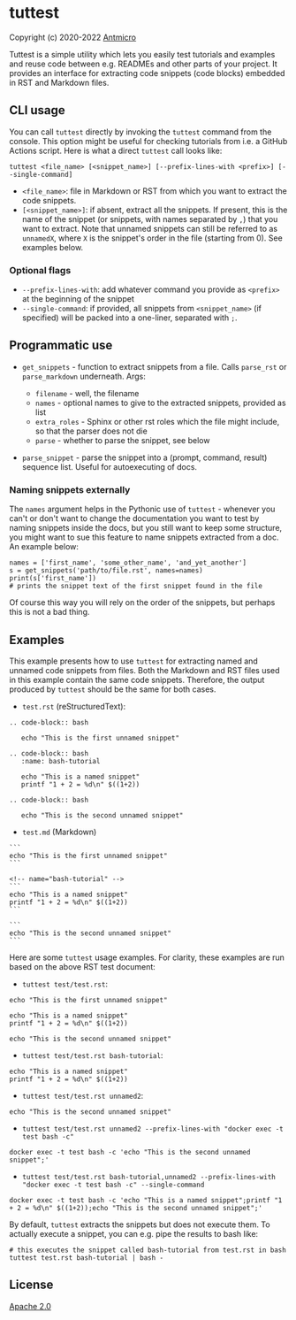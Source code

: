 # tuttest

Copyright (c) 2020-2022 [Antmicro](https://www.antmicro.com)

Tuttest is a simple utility which lets you easily test tutorials and examples and reuse code between e.g. READMEs and other parts of your project.
It provides an interface for extracting code snippets (code blocks) embedded in RST and Markdown files.

## CLI usage

You can call `tuttest` directly by invoking the `tuttest` command from the console.
This option might be useful for checking tutorials from i.e. a GitHub Actions script.
Here is what a direct `tuttest` call looks like:

```
tuttest <file_name> [<snippet_name>] [--prefix-lines-with <prefix>] [--single-command]
```

* `<file_name>`: file in Markdown or RST from which you want to extract the code snippets.
* `[<snippet_name>]`: if absent, extract all the snippets. If present, this is the name of the snippet
  (or snippets, with names separated by `,`) that you want to extract.
  Note that unnamed snippets can still be referred to as `unnamedX`, where `X`
  is the snippet's order in the file (starting from 0). See examples below.

### Optional flags

* `--prefix-lines-with`: add whatever command you provide as `<prefix>` at the beginning of the snippet
* `--single-command`: if provided, all snippets from `<snippet_name>` (if specified) will be
  packed into a one-liner, separated with `;`.

## Programmatic use

* `get_snippets` - function to extract snippets from a file. Calls `parse_rst` or `parse_markdown` underneath. Args:

  * `filename` - well, the filename
  * `names` - optional names to give to the extracted snippets, provided as list
  * `extra_roles` - Sphinx or other rst roles which the file might include, so that the parser does not die
  * `parse` - whether to parse the snippet, see below

* `parse_snippet` - parse the snippet into a (prompt, command, result) sequence list. Useful for autoexecuting of docs.

### Naming snippets externally

The `names` argument helps in the Pythonic use of `tuttest` - whenever you can't or don't want to change the documentation you want to test by naming snippets inside the docs, but you still want to keep some structure, you might want to sue this feature to name snippets extracted from a doc. An example below:

```
names = ['first_name', 'some_other_name', 'and_yet_another'] 
s = get_snippets('path/to/file.rst', names=names)
print(s['first_name'])
# prints the snippet text of the first snippet found in the file
```

Of course this way you will rely on the order of the snippets, but perhaps this is not a bad thing.

## Examples

This example presents how to use `tuttest` for extracting named and unnamed code snippets from files.
Both the Markdown and RST files used in this example contain the same code snippets.
Therefore, the output produced by `tuttest` should be the same for both cases.

* `test.rst` (reStructuredText):

```
.. code-block:: bash

   echo "This is the first unnamed snippet"
  
.. code-block:: bash
   :name: bash-tutorial

   echo "This is a named snippet"
   printf "1 + 2 = %d\n" $((1+2))

.. code-block:: bash

   echo "This is the second unnamed snippet"
```

* `test.md` (Markdown)

````
```
echo "This is the first unnamed snippet"
```

<!-- name="bash-tutorial" -->
```
echo "This is a named snippet"
printf "1 + 2 = %d\n" $((1+2))
```

```
echo "This is the second unnamed snippet"
```
````

Here are some `tuttest` usage examples.
For clarity, these examples are run based on the above RST test document:

* `tuttest test/test.rst`:
<!-- name="test-wholefile" -->
```
echo "This is the first unnamed snippet"

echo "This is a named snippet"
printf "1 + 2 = %d\n" $((1+2))

echo "This is the second unnamed snippet"
```

* `tuttest test/test.rst bash-tutorial`:
<!-- name="test-named" -->
```
echo "This is a named snippet"
printf "1 + 2 = %d\n" $((1+2))
```

* `tuttest test/test.rst unnamed2`:
<!-- name="test-unnamed2" -->
```
echo "This is the second unnamed snippet"
```

* `tuttest test/test.rst unnamed2 --prefix-lines-with "docker exec -t test bash -c"`
<!-- name="test-prefix" -->
```
docker exec -t test bash -c 'echo "This is the second unnamed snippet";'
```

* `tuttest test/test.rst bash-tutorial,unnamed2 --prefix-lines-with "docker exec -t test bash -c" --single-command`
<!-- name="single-command" -->
```
docker exec -t test bash -c 'echo "This is a named snippet";printf "1 + 2 = %d\n" $((1+2));echo "This is the second unnamed snippet";'
```

By default, `tuttest` extracts the snippets but does not execute them.
To actually execute a snippet, you can e.g. pipe the results to bash like:
```
# this executes the snippet called bash-tutorial from test.rst in bash
tuttest test.rst bash-tutorial | bash -
```

## License

[Apache 2.0](LICENSE)
